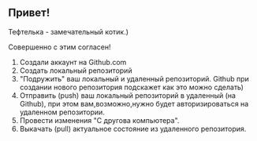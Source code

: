 ## Привет!

Тефтелька - замечательный котик.)

Совершенно с этим согласен!

1. Создали аккаунт на Github.com
2. Создать локальный репозиторий
3. "Подружить" ваш локальный и удаленный репозиторий. Github при создании нового репозитория подскажет как это можно сделать)
4. Отправить (push) ваш локальный репозиторий в удаленный (на Github), при этом вам,возможно,нужно будет авторизироваться на удаленном репозитории.
5. Провести изменения "С другова компьютера".
6. Выкачать (pull) актуальное состояние из удаленного репозитория.